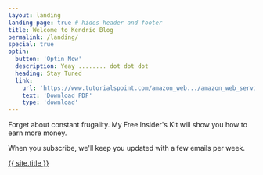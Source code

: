 ```yaml
---
layout: landing
landing-page: true # hides header and footer
title: Welcome to Kendric Blog
permalink: /landing/
special: true
optin: 
  button: 'Optin Now'
  description: Yeay ........ dot dot dot
  heading: Stay Tuned
  link: 
    url: 'https://www.tutorialspoint.com/amazon_web.../amazon_web_services_tutorial.pdf'
    text: 'Download PDF'
    type: 'download'
---
```


Forget about constant frugality. My Free Insider's Kit will show you how to earn more money.

When you subscribe, we'll keep you updated with a few emails per week.

<a href = '/blog/' class = 'button'>{{ site.title }}</a>

